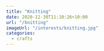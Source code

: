 ```yaml
---
title: "Knitting"
date: 2020-12-30T11:10:26+10:00
url: "/knitting"
imageUrl: "/interests/knitting.jpg"
categories:
  - crafts
---
```

